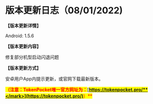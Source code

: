 # 版本更新日志（08/01/2022)

**【版本更新详情】**

Android: 1.5.6

&#x20;

**【版本更新内容】**

修复部分机型启动闪退问题



**【版本更新方式】**&#x20;

安卓用户App内提示更新，或官网下载最新版本。

<mark style="color:red;">**（注意：TokenPocket唯一官方网址为：**</mark>[<mark style="color:red;">**https://tokenpocket.pro/**</mark>](https://tokenpocket.pro/)<mark style="color:red;">**）**</mark>
